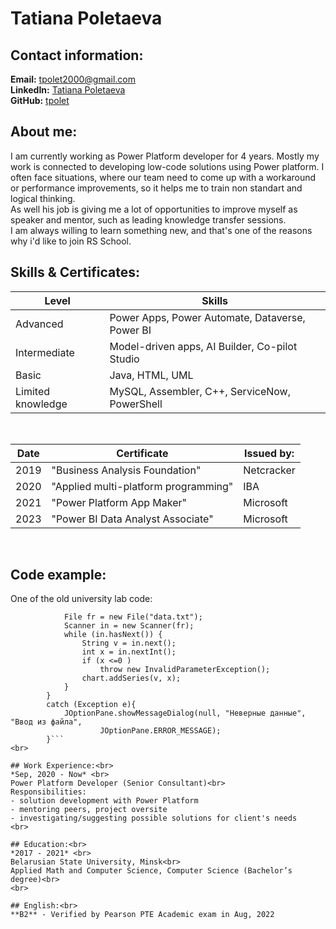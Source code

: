 # Tatiana Poletaeva<br>

## Contact information:<br>

**Email:** tpolet2000@gmail.com<br>
**LinkedIn:** [Tatiana Poletaeva](https://www.linkedin.com/in/tatiana-poletaeva-aa31b71b3)<br>
**GitHub:** [tpolet](https://github.com/tpolet)<br>

## About me:<br>
I am currently working as Power Platform developer for 4 years. Mostly my work is connected to developing low-code solutions using Power platform. I often face situations, where our team need to come up with a workaround or performance improvements, so it helps me to train non standart and logical thinking. <br>
As well his job is giving me a lot of opportunities to improve myself as speaker and mentor, such as leading knowledge transfer sessions.<br>
I am always willing to learn something new, and that's one of the reasons why i'd like to join RS School.
<br>

## Skills & Certificates:<br>
 Level | Skills 
--- | --- 
Advanced | Power Apps, Power Automate, Dataverse, Power BI
Intermediate | Model-driven apps, AI Builder, Co-pilot Studio 
Basic | Java, HTML, UML
Limited knowledge | MySQL, Assembler, C++, ServiceNow, PowerShell

<br>

Date | Certificate | Issued by:
--- | --- | ---
2019 | "Business Analysis Foundation" | Netcracker
2020 | "Applied multi-platform programming" | IBA
2021 | "Power Platform App Maker" | Microsoft
2023 | "Power BI Data Analyst Associate" | Microsoft
<br>

## Code example:<br>
One of the old university lab code:<br>

```try {
            File fr = new File("data.txt");
            Scanner in = new Scanner(fr);
            while (in.hasNext()) {
                String v = in.next();
                int x = in.nextInt();
                if (x <=0 )
                    throw new InvalidParameterException();
                chart.addSeries(v, x);
            }
        }
        catch (Exception e){
            JOptionPane.showMessageDialog(null, "Неверные данные", "Ввод из файла",
                    JOptionPane.ERROR_MESSAGE);
        }```
<br>

## Work Experience:<br>
*Sep, 2020 - Now* <br>
Power Platform Developer (Senior Consultant)<br>
Responsibilities:
- solution development with Power Platform
- mentoring peers, project oversite
- investigating/suggesting possible solutions for client's needs
<br>

## Education:<br>
*2017 - 2021* <br>
Belarusian State University, Minsk<br>
Applied Math and Computer Science, Computer Science (Bachelor’s degree)<br>
<br>

## English:<br>
**B2** - Verified by Pearson PTE Academic exam in Aug, 2022